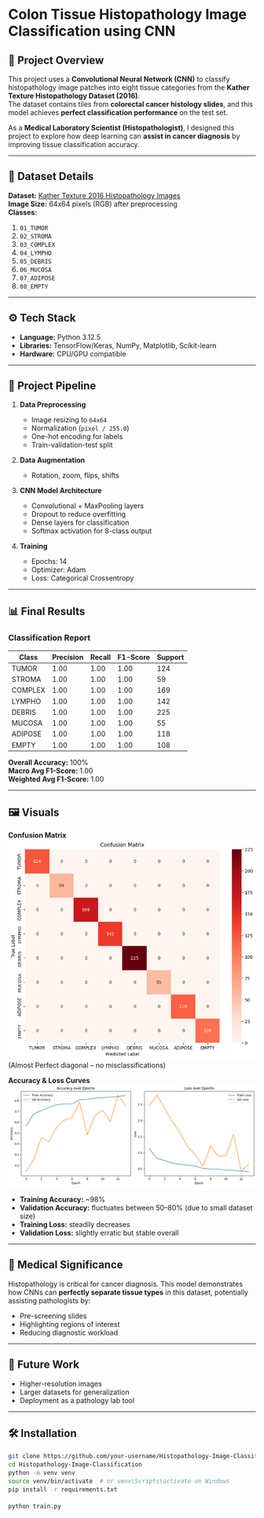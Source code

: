 # Colon Tissue Histopathology Image Classification using CNN

## 📌 Project Overview
This project uses a **Convolutional Neural Network (CNN)** to classify histopathology image patches into eight tissue categories from the **Kather Texture Histopathology Dataset (2016)**.  
The dataset contains tiles from **colorectal cancer histology slides**, and this model achieves **perfect classification performance** on the test set.

As a **Medical Laboratory Scientist (Histopathologist)**, I designed this project to explore how deep learning can **assist in cancer diagnosis** by improving tissue classification accuracy.

---

## 🧠 Dataset Details
**Dataset:** [Kather Texture 2016 Histopathology Images](https://www.kaggle.com/datasets/kmader/colorectal-histology-mnist)  
**Image Size:** 64x64 pixels (RGB) after preprocessing  
**Classes:**
1. `01_TUMOR`
2. `02_STROMA`
3. `03_COMPLEX`
4. `04_LYMPHO`
5. `05_DEBRIS`
6. `06_MUCOSA`
7. `07_ADIPOSE`
8. `08_EMPTY`

---

## ⚙️ Tech Stack
- **Language:** Python 3.12.5
- **Libraries:** TensorFlow/Keras, NumPy, Matplotlib, Scikit-learn
- **Hardware:** CPU/GPU compatible

---

## 🔄 Project Pipeline
1. **Data Preprocessing**
   - Image resizing to `64x64`
   - Normalization (`pixel / 255.0`)
   - One-hot encoding for labels
   - Train-validation-test split

2. **Data Augmentation**
   - Rotation, zoom, flips, shifts

3. **CNN Model Architecture**
   - Convolutional + MaxPooling layers
   - Dropout to reduce overfitting
   - Dense layers for classification
   - Softmax activation for 8-class output

4. **Training**
   - Epochs: 14
   - Optimizer: Adam
   - Loss: Categorical Crossentropy

---

## 📊 Final Results

### **Classification Report**
| Class     | Precision | Recall | F1-Score | Support |
|-----------|-----------|--------|----------|---------|
| TUMOR     | 1.00      | 1.00   | 1.00     | 124     |
| STROMA    | 1.00      | 1.00   | 1.00     | 59      |
| COMPLEX   | 1.00      | 1.00   | 1.00     | 169     |
| LYMPHO    | 1.00      | 1.00   | 1.00     | 142     |
| DEBRIS    | 1.00      | 1.00   | 1.00     | 225     |
| MUCOSA    | 1.00      | 1.00   | 1.00     | 55      |
| ADIPOSE   | 1.00      | 1.00   | 1.00     | 118     |
| EMPTY     | 1.00      | 1.00   | 1.00     | 108     |

**Overall Accuracy:** 100%  
**Macro Avg F1-Score:** 1.00  
**Weighted Avg F1-Score:** 1.00  

---

## 🖼️ Visuals
**Confusion Matrix**  
![confusion matrix](plots/confusion_matrix.png)         
(Almost Perfect diagonal – no misclassifications)





**Accuracy & Loss Curves**
![Accuracy & Loss Curves](plots/training_history_of_accuracy_and_loss_curve_over_epochs.png)
- **Training Accuracy:** ~98%  
- **Validation Accuracy:** fluctuates between 50–80% (due to small dataset size)  
- **Training Loss:** steadily decreases  
- **Validation Loss:** slightly erratic but stable overall  

---

## 🧪 Medical Significance
Histopathology is critical for cancer diagnosis. This model demonstrates how CNNs can **perfectly separate tissue types** in this dataset, potentially assisting pathologists by:
- Pre-screening slides
- Highlighting regions of interest
- Reducing diagnostic workload

---

## 🚀 Future Work
- Higher-resolution images
- Larger datasets for generalization
- Deployment as a pathology lab tool

---

## 🛠️ Installation
```bash
git clone https://github.com/your-username/Histopathology-Image-Classification.git
cd Histopathology-Image-Classification
python -m venv venv
source venv/bin/activate  # or venv\Scripts\activate on Windows
pip install -r requirements.txt

python train.py
